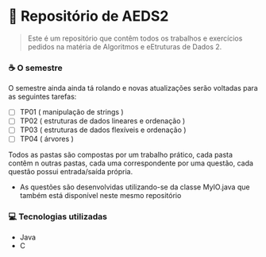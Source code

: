 # 🚀 Repositório de AEDS2

> Este é um repositório que contêm todos os trabalhos e exercícios pedidos na matéria de Algoritmos e eEtruturas de Dados 2.

### ☕ O semestre

O semestre ainda ainda tá rolando e novas atualizações serão voltadas para as seguintes tarefas:

- [ ] TP01 ( manipulação de strings )
- [ ] TP02 ( estruturas de dados lineares e ordenação )
- [ ] TP03 ( estruturas de dados flexíveis e ordenação )
- [ ] TP04 ( árvores )

Todos as pastas são compostas por um trabalho prático, cada pasta contêm n outras pastas, cada uma correspondente por uma questão, cada questão possui entrada/saída própria.

* As questões são desenvolvidas utilizando-se da classe MyIO.java que também está disponível neste mesmo repositório

### 💻 Tecnologias utilizadas
- Java
- C

